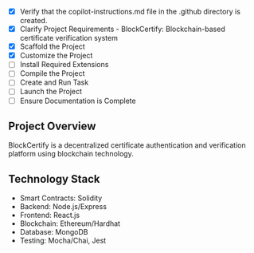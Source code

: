 <!-- BlockCertify Project Instructions -->
- [x] Verify that the copilot-instructions.md file in the .github directory is created.
- [x] Clarify Project Requirements - BlockCertify: Blockchain-based certificate verification system
- [x] Scaffold the Project
- [x] Customize the Project  
- [ ] Install Required Extensions
- [ ] Compile the Project
- [ ] Create and Run Task
- [ ] Launch the Project
- [ ] Ensure Documentation is Complete

## Project Overview
BlockCertify is a decentralized certificate authentication and verification platform using blockchain technology.

## Technology Stack
- Smart Contracts: Solidity
- Backend: Node.js/Express
- Frontend: React.js
- Blockchain: Ethereum/Hardhat
- Database: MongoDB
- Testing: Mocha/Chai, Jest